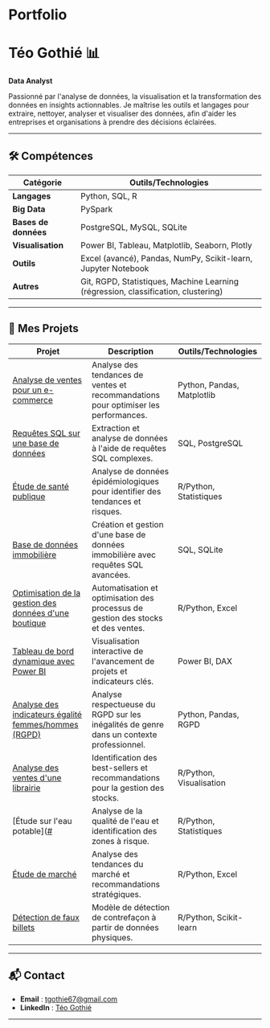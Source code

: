 # Portfolio

# Téo Gothié 📊
**Data Analyst**

Passionné par l'analyse de données, la visualisation et la transformation des données en insights actionnables. Je maîtrise les outils et langages pour extraire, nettoyer, analyser et visualiser des données, afin d'aider les entreprises et organisations à prendre des décisions éclairées.

---

## 🛠 Compétences
| Catégorie          | Outils/Technologies                                                                 |
|--------------------|------------------------------------------------------------------------------------|
| **Langages**       | Python, SQL, R                                                                     |
| **Big Data**       | PySpark                                                                            |
| **Bases de données** | PostgreSQL, MySQL, SQLite                                                       |
| **Visualisation**  | Power BI, Tableau, Matplotlib, Seaborn, Plotly                                    |
| **Outils**         | Excel (avancé), Pandas, NumPy, Scikit-learn, Jupyter Notebook                     |
| **Autres**         | Git, RGPD, Statistiques, Machine Learning (régression, classification, clustering) |

---

## 📂 Mes Projets

<custom-element data-json="%7B%22type%22%3A%22table-metadata%22%2C%22attributes%22%3A%7B%22title%22%3A%22Projets%22%7D%7D" />

| Projet                                                                 | Description                                                                                     | Outils/Technologies          |
|------------------------------------------------------------------------|-------------------------------------------------------------------------------------------------|-------------------------------|
| [Analyse de ventes pour un e-commerce](https://drive.google.com/drive/folders/1VACGxniuCq4z_G8TeP8CN8swvN0Wr1so?usp=drive_link)                              | Analyse des tendances de ventes et recommandations pour optimiser les performances.              | Python, Pandas, Matplotlib   |
| [Requêtes SQL sur une base de données](https://drive.google.com/drive/folders/1CaCtGBM0tsNI7wX-xWWRy6nvjWye1Uc3?usp=drive_link)                              | Extraction et analyse de données à l'aide de requêtes SQL complexes.                           | SQL, PostgreSQL              |
| [Étude de santé publique](https://drive.google.com/drive/folders/1_EwRRFQjnb-3gI2P2QxVeYyjyd28ffoR?usp=drive_link)                                          | Analyse de données épidémiologiques pour identifier des tendances et risques.                   | R/Python, Statistiques       |
| [Base de données immobilière](https://drive.google.com/drive/folders/1WUgBg43VCnNasfPVX_tePZdSKBQgrY4c?usp=drive_link)                                      | Création et gestion d'une base de données immobilière avec requêtes SQL avancées.              | SQL, SQLite                   |
| [Optimisation de la gestion des données d'une boutique](https://drive.google.com/drive/folders/11vIgzdlaHPbFIYEX_aiOVVMDofuS_gTH?usp=drive_link)            | Automatisation et optimisation des processus de gestion des stocks et des ventes.              | R/Python, Excel              |
| [Tableau de bord dynamique avec Power BI](https://drive.google.com/drive/folders/1G8laHz7JZR-rkP-lQTbBMEGJS0fe_Zxn?usp=drive_link)                           | Visualisation interactive de l'avancement de projets et indicateurs clés.                      | Power BI, DAX                 |
| [Analyse des indicateurs égalité femmes/hommes (RGPD)](https://drive.google.com/drive/folders/1dMs-nMChCN03pQf7H5J3URSqaCg1N2Ki?usp=drive_link)              | Analyse respectueuse du RGPD sur les inégalités de genre dans un contexte professionnel.       | Python, Pandas, RGPD          |
| [Analyse des ventes d'une librairie](https://drive.google.com/drive/folders/1kv3lUQqaSF89Ld_8qOVclImyajxtNnJk?usp=drive_link)                                | Identification des best-sellers et recommandations pour la gestion des stocks.                 | R/Python, Visualisation      |
| [Étude sur l'eau potable]([#](https://drive.google.com/drive/folders/1OVWlRdigqWUQdSkjrHljS238p774GdN3?usp=drive_link)                                           | Analyse de la qualité de l'eau et identification des zones à risque.                           | R/Python, Statistiques       |
| [Étude de marché](https://drive.google.com/drive/folders/1pdY6ZD1gaT7kD11uMHWhhVn62Si6VDeD?usp=drive_link)                                                   | Analyse des tendances du marché et recommandations stratégiques.                                | R/Python, Excel              |
| [Détection de faux billets](https://drive.google.com/drive/folders/1ieXfPo3jv28T4CKOY6C0M9cHQwwbBtqU?usp=drive_link)                                         | Modèle de détection de contrefaçon à partir de données physiques.                              | R/Python, Scikit-learn       |


---

## 📬 Contact
- **Email** : [tgothie67@gmail.com](mailto\:tgothie67@gmail.com)
- **LinkedIn** : [Téo Gothié](https://www.linkedin.com/in/téo-gothié-747b4318a/)

---
